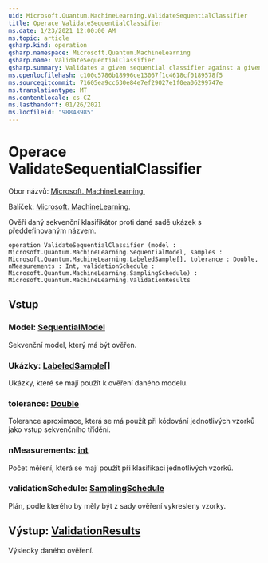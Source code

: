 ```yaml
---
uid: Microsoft.Quantum.MachineLearning.ValidateSequentialClassifier
title: Operace ValidateSequentialClassifier
ms.date: 1/23/2021 12:00:00 AM
ms.topic: article
qsharp.kind: operation
qsharp.namespace: Microsoft.Quantum.MachineLearning
qsharp.name: ValidateSequentialClassifier
qsharp.summary: Validates a given sequential classifier against a given set of pre-labeled samples.
ms.openlocfilehash: c100c5786b18996ce13067f1c4618cf0189578f5
ms.sourcegitcommit: 71605ea9cc630e84e7ef29027e1f0ea06299747e
ms.translationtype: MT
ms.contentlocale: cs-CZ
ms.lasthandoff: 01/26/2021
ms.locfileid: "98848985"
---
```

# <a name="validatesequentialclassifier-operation"></a>Operace ValidateSequentialClassifier

Obor názvů: [Microsoft. MachineLearning.](xref:Microsoft.Quantum.MachineLearning)

Balíček: [Microsoft. MachineLearning.](https://nuget.org/packages/Microsoft.Quantum.MachineLearning)


Ověří daný sekvenční klasifikátor proti dané sadě ukázek s předdefinovaným názvem.

```qsharp
operation ValidateSequentialClassifier (model : Microsoft.Quantum.MachineLearning.SequentialModel, samples : Microsoft.Quantum.MachineLearning.LabeledSample[], tolerance : Double, nMeasurements : Int, validationSchedule : Microsoft.Quantum.MachineLearning.SamplingSchedule) : Microsoft.Quantum.MachineLearning.ValidationResults
```


## <a name="input"></a>Vstup

### <a name="model--sequentialmodel"></a>Model: [SequentialModel](xref:Microsoft.Quantum.MachineLearning.SequentialModel)

Sekvenční model, který má být ověřen.


### <a name="samples--labeledsample"></a>Ukázky: [LabeledSample](xref:Microsoft.Quantum.MachineLearning.LabeledSample)[]

Ukázky, které se mají použít k ověření daného modelu.


### <a name="tolerance--double"></a>tolerance: [Double](xref:microsoft.quantum.lang-ref.double)

Tolerance aproximace, která se má použít při kódování jednotlivých vzorků jako vstup sekvenčního třídění.


### <a name="nmeasurements--int"></a>nMeasurements: [int](xref:microsoft.quantum.lang-ref.int)

Počet měření, která se mají použít při klasifikaci jednotlivých vzorků.


### <a name="validationschedule--samplingschedule"></a>validationSchedule: [SamplingSchedule](xref:Microsoft.Quantum.MachineLearning.SamplingSchedule)

Plán, podle kterého by měly být z sady ověření vykresleny vzorky.



## <a name="output--validationresults"></a>Výstup: [ValidationResults](xref:Microsoft.Quantum.MachineLearning.ValidationResults)

Výsledky daného ověření.